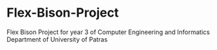 # Flex-Bison-Project
Flex Bison Project for year 3 of Computer Engineering and Informatics Department of University of Patras

